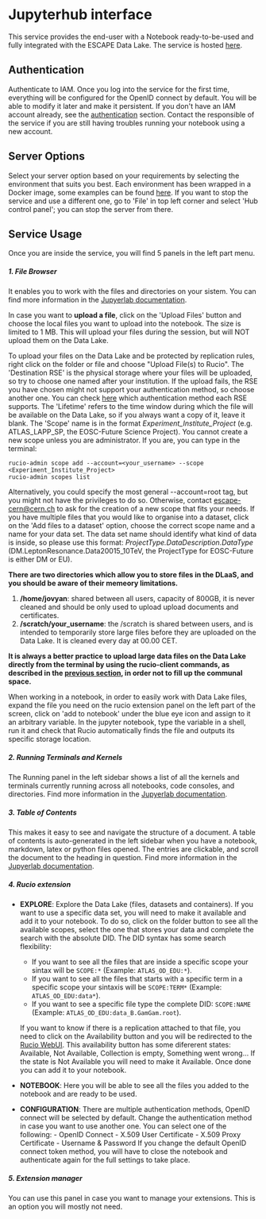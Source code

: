 # Jupyterhub interface

This service provides the end-user with a Notebook ready-to-be-used and fully integrated with the ESCAPE Data Lake. The service is hosted [here](https://nb-vre.cern.ch/). 

## Authentication
Authenticate to IAM. Once you log into the service for the first time, everything will be configured for the OpenID connect by default. You will be able to modify it later and make it persistent.
If you don't have an IAM account already, see the [authentication](index.md) section.
Contact the responsible of the service if you are still having troubles running your notebook using a new account.

<!-- ## DLaaS structure 

![DLaaS architechture](img/dlaas_diagram.png) -->

## Server Options
Select your server option based on your requirements by selecting the environment that suits you best. Each environment has been wrapped in a Docker image, some examples can be found [here](https://gitlab.cern.ch/escape-wp2/docker-images). If you want to stop the service and use a different one, go to 'File' in top left corner and select 'Hub control panel'; you can stop the server from there.

## Service Usage
Once you are inside the service, you will find 5 panels in the left part menu.

##### 1. File Browser

It enables you to work with the files and directories on your sistem. You can find more information in the [Jupyerlab documentation](https://jupyterlab.readthedocs.io/en/stable/user/files.html).

In case you want to **upload a file**, click on the 'Upload Files' button and choose the local files you want to upload into the notebook. The size is limited to 1 MB. This will upload your files during the session, but will NOT upload them on the Data Lake. 

To upload your files on the Data Lake and be protected by replication rules, right click on the folder or file and choose "Upload File(s) to Rucio". 
The 'Destination RSE' is the physical storage where your files will be uploaded, so try to choose one named after your institution. If the upload fails, the RSE you have chosen might not support your authentication method, so choose another one. You can check [here](https://wiki.escape2020.de/index.php/WP2_-_DIOS#2_Datalake_Architecture) which authentication method each RSE supports. 
The 'Lifetime' refers to the time window during which the file will be available on the Data Lake, so if you always want a copy of it, leave it blank. 
The 'Scope' name is in the format _Experiment_Institute_Project_ (e.g. ATLAS_LAPP_SP, the EOSC-Future Science Project). You cannot create a new scope unless you are administrator. If you are, you can type in the terminal:


```console
rucio-admin scope add --account=<your_username> --scope <Experiment_Institute_Project>
rucio-admin scopes list
```

Alternatively, you could specify the most general --account=root tag, but you might not have the privileges to do so. 
Otherwise, contact escape-cern@cern.ch to ask for the creation of a new scope that fits your needs. 
If you have multiple files that you would like to organise into a dataset, click on the 'Add files to a dataset' option, choose the correct scope name and a name for your data set. The data set name should identify what kind of data is inside, so please use this format: _ProjectType.DataDescription.DataType_ (DM.LeptonResonance.Data20015_10TeV, the ProjectType for EOSC-Future is either DM or EU). 

**There are two directories which allow you to store files in the DLaaS, and you should be aware of their memeory limitations.**

1. **/home/jovyan**: shared between all users, capacity of 800GB, it is never cleaned and should be only used to upload upload documents and certificates. 
2. **/scratch/your_username**: the /scratch is shared between users, and is intended to temporarily store large files before they are uploaded on the Data Lake. It is cleaned every day at 00.00 CET. 

**It is always a better practice to upload large data files on the Data Lake directly from the terminal by using the rucio-client commands, as described in the [previous section](rucio_cli.md), in order not to fill up the communal space.**

When working in a notebook, in order to easily work with Data Lake files, expand the file you need on the rucio extension panel on the left part of the screen, click on 'add to notebook' under the blue eye icon and assign to it an arbitrary variable. In the jupyter notebook, type the variable in a shell, run it and check that Rucio automatically finds the file and outputs its specific storage location.  

##### 2. Running Terminals and Kernels
The Running panel in the left sidebar shows a list of all the kernels and terminals currently running across all notebooks, code consoles, and directories. Find more information in the [Jupyerlab documentation](https://jupyterlab.readthedocs.io/en/stable/user/running.html).

##### 3. Table of Contents
This makes it easy to see and navigate the structure of a document. A table of contents is auto-generated in the left sidebar when you have a notebook, markdown, latex or python files opened. The entries are clickable, and scroll the document to the heading in question. Find more information in the [Jupyerlab documentation](https://jupyterlab.readthedocs.io/en/stable/user/toc.html).

##### 4. Rucio extension
* **EXPLORE**:
Explore the Data Lake (files, datasets and containers). 
If you want to use a specific data set, you will need to make it available and add it to your notebook. To do so, click on the folder button to see all the available scopes, select the one that stores your data and complete the search with the absolute DID. The DID syntax has some search flexibility:
    - If you want to see all the files that are inside a specific scope your sintax will be ``` SCOPE:* ``` (Example: ```ATLAS_OD_EDU:*```).
    - If you want to see all the files that starts with a specific term in a specific scope your sintaxis will be ```SCOPE:TERM*``` (Example: ```ATLAS_OD_EDU:data*```).
    - If you want to see a specific file type the complete DID: ```SCOPE:NAME``` (Example: ```ATLAS_OD_EDU:data_B.GamGam.root```).

    If you want to know if there is a replication attached to that file, you need to click on the Availability button and you will be redirected to the [Rucio WebUI](https://escape-rucio-webui.cern.ch/). This availability button has some difererent states: Available, Not Available, Collection is empty, Something went wrong... If the state is Not Available you will need to make it Available. Once done you can add it to your notebook.

* **NOTEBOOK**:
    Here you will be able to see all the files you added to the notebook and are ready to be used.

* **CONFIGURATION**:
    There are multiple authentication methods, OpenID connect will be selected by default. Change the authentication method in case you want to use another one. You can select one of the following:
        - OpenID Connect
        - X.509 User Certificate
        - X.509 Proxy Certificate
        - Username & Password
    If you change the default OpenID connect token method, you will have to close the notebook and authenticate again for the full settings to take place. 
##### 5. Extension manager
You can use this panel in case you want to manage your extensions. This is an option you will mostly not need.
